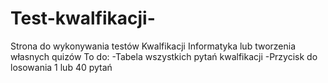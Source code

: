 # Test-kwalfikacji-

Strona do wykonywania testów Kwalfikacji Informatyka lub tworzenia własnych quizów
To do:
-Tabela wszystkich pytań kwalfikacji
-Przycisk do losowania 1 lub 40 pytań
